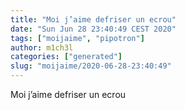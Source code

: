 ```yaml
---
title: "Moi j’aime defriser un ecrou"
date: "Sun Jun 28 23:40:49 CEST 2020"
tags: ["moijaime", "pipotron"]
author: m1ch3l
categories: ["generated"]
slug: "moijaime/2020-06-28-23:40:49"
---
```


Moi j’aime defriser un ecrou
